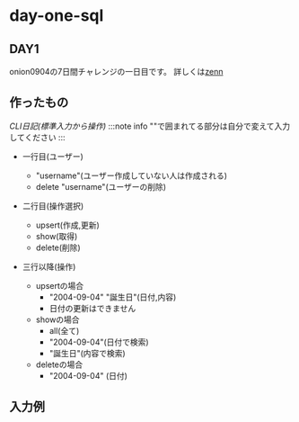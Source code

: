 # day-one-sql

## DAY1
onion0904の7日間チャレンジの一日目です。
詳しくは[zenn]()

## 作ったもの
*CLI日記(標準入力から操作)*
:::note info
""で囲まれてる部分は自分で変えて入力してください
:::

- 一行目(ユーザー)
    - "username"(ユーザー作成していない人は作成される)
    - delete "username"(ユーザーの削除)

- 二行目(操作選択)
    - upsert(作成,更新)
    - show(取得)
    - delete(削除)

- 三行以降(操作)
    - upsertの場合
        - "2004-09-04" "誕生日"(日付,内容)
        - 日付の更新はできません
    - showの場合
        - all(全て)
        - "2004-09-04"(日付で検索)
        - "誕生日"(内容で検索)
    - deleteの場合
        - "2004-09-04" (日付)

## 入力例
